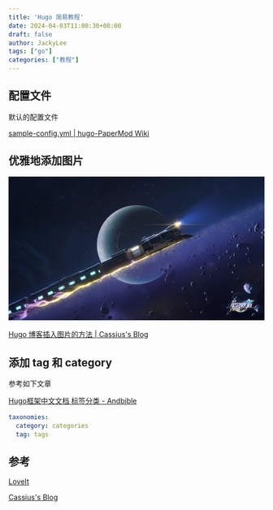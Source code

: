 ```yaml
---
title: 'Hugo 简易教程'
date: 2024-04-03T11:00:30+08:00
draft: false
author: JackyLee
tags: ["go"]
categories: ["教程"]
---
```


## 配置文件

默认的配置文件

[sample-config.yml | hugo-PaperMod Wiki](https://github.com/adityatelange/hugo-PaperMod/wiki/Installation#sample-configyml)

## 优雅地添加图片

![崩坏星穹铁道](assets/1200px-star-rail.png)

[Hugo 博客插入图片的方法 | Cassius's Blog](https://www.yuweihung.com/posts/2021/hugo-blog-picture/)

## 添加 tag 和 category

参考如下文章

[Hugo框架中文文档 标签分类 - Andbible](https://www.andbible.com/post/hugo-content-management-taxonomies/#default-taxonomies)

```yaml
taxonomies:
  category: categories
  tag: tags
```

## 参考

[LoveIt](https://hugoloveit.com/zh-cn/)

[Cassius's Blog](https://www.yuweihung.com/)
